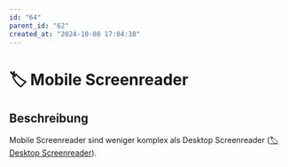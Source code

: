 ```yaml
---
id: "64"
parent_id: "62"
created_at: "2024-10-08 17:04:38"
---
```


# 🏷️ Mobile Screenreader

## Beschreibung

Mobile Screenreader sind weniger komplex als Desktop Screenreader ([🏷️ Desktop Screenreader](/de/tags/desktop-screenreader)).
